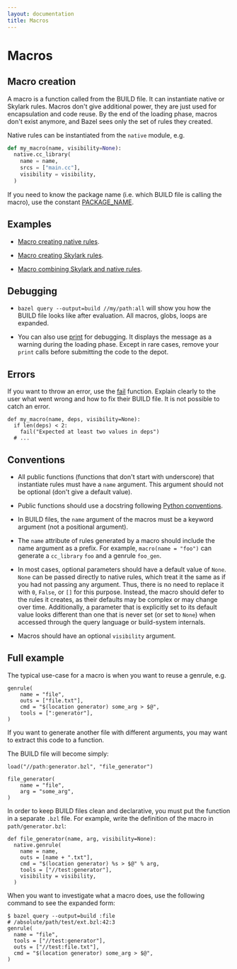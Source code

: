 ```yaml
---
layout: documentation
title: Macros
---
```

# Macros

## Macro creation

A macro is a function called from the BUILD file. It can instantiate native
or Skylark rules. Macros don't give additional power, they are just used for
encapsulation and code reuse. By the end of the loading phase, macros don't
exist anymore, and Bazel sees only the set of rules they created.

Native rules can be instantiated from the `native` module, e.g.

```python
def my_macro(name, visibility=None):
  native.cc_library(
    name = name,
    srcs = ["main.cc"],
    visibility = visibility,
  )
```

If you need to know the package name (i.e. which BUILD file is calling the
macro), use the constant [PACKAGE_NAME](lib/globals.html#PACKAGE_NAME).

## Examples

* [Macro creating native rules](cookbook.html#macro_native).

* [Macro creating Skylark rules](cookbook.html#macro_skylark).

* [Macro combining Skylark and native rules](cookbook.html#macro_compound).

## Debugging

* `bazel query --output=build //my/path:all` will show you how the BUILD
file looks like after evaluation. All macros, globs, loops are expanded.

* You can also use [print](lib/globals.html#print) for debugging. It displays
the message as a warning during the loading phase. Except in rare cases, remove
your `print` calls before submitting the code to the depot.

## Errors

If you want to throw an error, use the [fail](lib/globals.html#fail) function.
Explain clearly to the user what went wrong and how to fix their BUILD file. It
is not possible to catch an error.

```
def my_macro(name, deps, visibility=None):
  if len(deps) < 2:
    fail("Expected at least two values in deps")
  # ...
```

## Conventions

* All public functions (functions that don't start with underscore) that
instantiate rules must have a `name` argument. This argument should not be
optional (don't give a default value).

* Public functions should use a docstring following [Python
  conventions](https://google-styleguide.googlecode.com/svn/trunk/pyguide.html?showone=Comments#Comments).

* In BUILD files, the `name` argument of the macros must be a keyword
  argument (not a positional argument).

* The `name` attribute of rules generated by a macro should include the name
  argument as a prefix. For example, `macro(name = "foo")` can generate a
  `cc_library` `foo` and a genrule `foo_gen`.

* In most cases, optional parameters should have a default value of `None`.
  `None` can be passed directly to native rules, which treat it the same as if
  you had not passing any argument. Thus, there is no need to replace it with
  `0`, `False`, or `[]` for this purpose. Instead, the macro should defer to the
  rules it creates, as their defaults may be complex or may change over time.
  Additionally, a parameter that is explicitly set to its default value looks
  different than one that is never set (or set to `None`) when accessed through
  the query language or build-system internals.

* Macros should have an optional `visibility` argument.

## Full example

The typical use-case for a macro is when you want to reuse a genrule, e.g.

```
genrule(
    name = "file",
    outs = ["file.txt"],
    cmd = "$(location generator) some_arg > $@",
    tools = [":generator"],
)
```

If you want to generate another file with different arguments, you may want to
extract this code to a function.

The BUILD file will become simply:

```
load("//path:generator.bzl", "file_generator")

file_generator(
    name = "file",
    arg = "some_arg",
)
```

In order to keep BUILD files clean and declarative, you must put the function in
a separate `.bzl` file. For example, write the definition of the macro in
`path/generator.bzl`:

```
def file_generator(name, arg, visibility=None):
  native.genrule(
    name = name,
    outs = [name + ".txt"],
    cmd = "$(location generator) %s > $@" % arg,
    tools = ["//test:generator"],
    visibility = visibility,
  )
```

When you want to investigate what a macro does, use the following command to
see the expanded form:

```
$ bazel query --output=build :file
# /absolute/path/test/ext.bzl:42:3
genrule(
  name = "file",
  tools = ["//test:generator"],
  outs = ["//test:file.txt"],
  cmd = "$(location generator) some_arg > $@",
)
```

